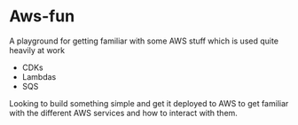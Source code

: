 # Aws-fun

A playground for getting familiar with some AWS stuff which is used quite heavily at work

- CDKs
- Lambdas
- SQS

Looking to build something simple and get it deployed to AWS to get familiar with the different AWS services and how to interact with them.